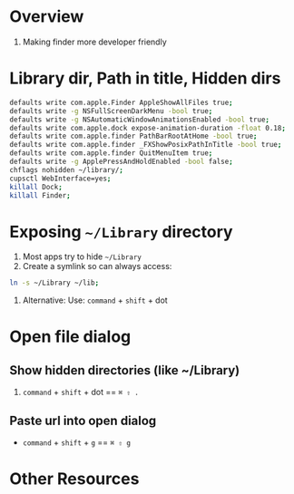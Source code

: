 # Overview
1. Making finder more developer friendly


# Library dir, Path in title, Hidden dirs

```sh
defaults write com.apple.Finder AppleShowAllFiles true;
defaults write -g NSFullScreenDarkMenu -bool true;
defaults write -g NSAutomaticWindowAnimationsEnabled -bool true;
defaults write com.apple.dock expose-animation-duration -float 0.18;
defaults write com.apple.finder PathBarRootAtHome -bool true;
defaults write com.apple.finder _FXShowPosixPathInTitle -bool true;
defaults write com.apple.finder QuitMenuItem true;
defaults write -g ApplePressAndHoldEnabled -bool false;
chflags nohidden ~/library/;
cupsctl WebInterface=yes;
killall Dock;
killall Finder;
```


# Exposing `~/Library` directory
1. Most apps try to hide `~/Library`
1. Create a symlink so can always access:
```sh
ln -s ~/Library ~/lib;
```
1. Alternative: Use: `command` + `shift` + dot


# Open file dialog

## Show hidden directories (like ~/Library)
1. `command` + `shift` + dot == `⌘ ⇧ .`

## Paste url into open dialog
- `command` + `shift` + `g` == `⌘ ⇧ g`


# Other Resources

